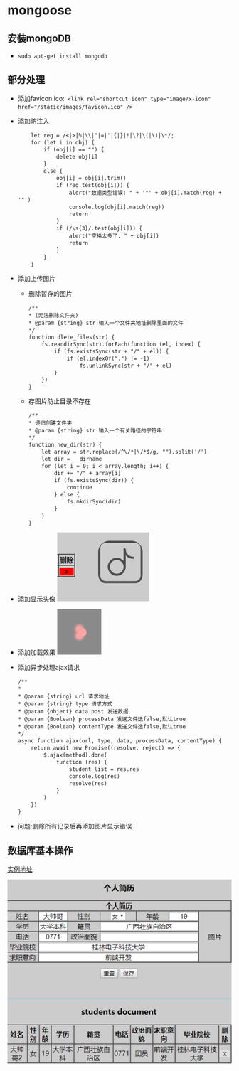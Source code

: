 # mongoose
## 安装mongoDB
* `sudo apt-get install mongodb`

## 部分处理
* 添加favicon.ico:` <link rel="shortcut icon" type="image/x-icon" href="/static/images/favicon.ico" />`
* 添加防注入

    ```  
        let reg = /<|>|%|\\|"|=|'|{|}|!|\?|\(|\)|\*/;
        for (let i in obj) {
            if (obj[i] == "") {
                delete obj[i]
            }
            else {
                obj[i] = obj[i].trim()
                if (reg.test(obj[i])) {
                    alert("数据类型错误: " + '"' + obj[i].match(reg) + '"')
                    console.log(obj[i].match(reg))
                    return
                }
                if (/\s{3}/.test(obj[i])) {
                    alert("空格太多了: " + obj[i])
                    return
                }
            }
        }
    ```
* 添加上传图片
    * 删除暂存的图片
        ```
        /**
        * (无法删除文件夹)
        * @param {string} str 输入一个文件夹地址删除里面的文件
        */
        function dlete_files(str) {
            fs.readdirSync(str).forEach(function (el, index) {
                if (fs.existsSync(str + "/" + el)) {
                    if (el.indexOf(".") != -1)
                        fs.unlinkSync(str + "/" + el)
                }
            })
        }
        ```
    *  存图片防止目录不存在
        ```
        /**
        * 递归创建文件夹
        * @param {string} str 输入一个有关路径的字符串
        */
        function new_dir(str) {
            let array = str.replace(/^\/*|\/*$/g, "").split('/')
            let dir = __dirname
            for (let i = 0; i < array.length; i++) {
                dir += "/" + array[i]
                if (fs.existsSync(dir)) {
                    continue
                } else {
                    fs.mkdirSync(dir)
                }
            }
        }
        ```
* 添加显示头像
 ![](static/md_head.png)
* 添加加载效果
 ![](static/images/loading.png)
* 添加异步处理ajax请求
    ```
    /**
   * 
   * @param {string} url 请求地址
   * @param {string} type 请求方式
   * @param {object} data post 发送数据
   * @param {Boolean} processData 发送文件选false,默认true
   * @param {Boolean} contentType 发送文件选false,默认true
   */
    async function ajax(url, type, data, processData, contentType) {
        return await new Promise((resolve, reject) => {
            $.ajax(method).done(
                function (res) {
                    student_list = res.res
                    console.log(res)
                    resolve(res)
                }
            )
        })
    }
    ```




* 问题:删除所有记录后再添加图片显示错误
## 数据库基本操作
[实例地址](http:182.254.195.126:8989)

![](static/images/home.png)
